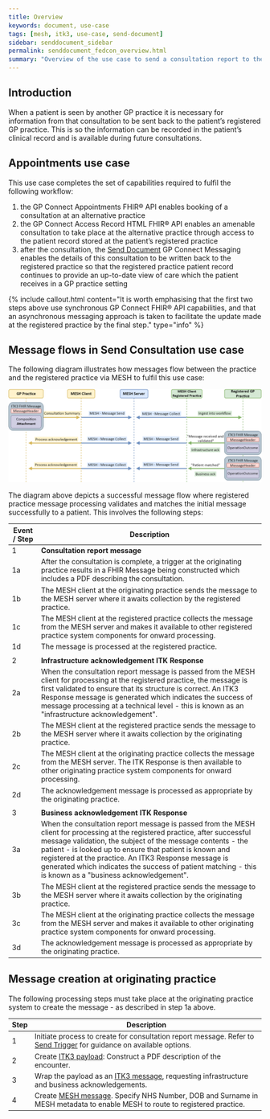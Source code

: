 ```yaml
---
title: Overview
keywords: document, use-case
tags: [mesh, itk3, use-case, send-document]
sidebar: senddocument_sidebar
permalink: senddocument_fedcon_overview.html
summary: "Overview of the use case to send a consultation report to the registered practice of a patient"
---
```


## Introduction ##

When a patient is seen by another GP practice it is necessary for information from that consultation to be sent back to the patient’s registered GP practice. This is so the information can be recorded in the patient’s clinical record and is available during future consultations.


##  Appointments use case ##

This use case completes the set of capabilities required to fulfil the following workflow:

1.	the GP Connect Appointments FHIR&reg; API enables booking of a consultation at an alternative practice
2.	the GP Connect Access Record HTML FHIR&reg; API enables an amenable consultation to take place at the alternative practice through access to the patient record stored at the patient’s registered practice
3.	after the consultation, the [Send Document](senddocument.html) GP Connect Messaging enables the details of this consultation to be written back to the registered practice so that the registered practice patient record continues to provide an up-to-date view of care which the patient receives in a GP practice setting

{% include callout.html content="It is worth emphasising that the first two steps above use synchronous GP Connect FHIR&reg; API capabilities, and that an asynchronous messaging approach is taken to facilitate the update made at the registered practice by the final step." type="info" %}


## Message flows in Send Consultation use case ##

The following diagram illustrates how messages flow between the practice and the registered practice via MESH to fulfil this use case:

![Consultation Sequence Diagram](images/senddocument/sequence.png "Message flow illustration") 

The diagram above depicts a successful message flow where registered practice message processing validates and matches the initial message successfully to a patient. This involves the following steps:

| Event / Step | Description |
|------|-------------|
| 1    | **Consultation report message** |
| 1a   | After the consultation is complete, a trigger at the originating practice results in a FHIR Message being constructed which includes a PDF describing the consultation.  |
| 1b   | The MESH client at the originating practice sends the message to the MESH server where it awaits collection by the registered practice. |
| 1c   | The MESH client at the registered practice collects the message from the MESH server and makes it available to other registered practice system components for onward processing. |
| 1d   | The message is processed at the registered practice. |
|      |      |
| 2    | **Infrastructure acknowledgement ITK Response** |
| 2a   | When the consultation report message is passed from the MESH client for processing at the registered practice, the message is first validated to ensure that its structure is correct. An ITK3 Response message is generated which indicates the success of message processing at a technical level - this is known as an "infrastructure acknowledgement".  |
| 2b   | The MESH client at the registered practice sends the message to the MESH server where it awaits collection by the originating practice. |
| 2c   | The MESH client at the originating practice collects the message from the MESH server. The ITK Response is then available to other originating practice system components for onward processing. |
| 2d   | The acknowledgement message is processed as appropriate by the originating practice.  |
|      |      |
| 3    | **Business acknowledgement ITK Response** |
| 3a   | When the consultation report message is passed from the MESH client for processing at the registered practice, after successful message validation, the subject of the message contents - the patient - is looked up to ensure that patient is known and registered at the practice. An ITK3 Response message is generated which indicates the success of patient matching - this is known as a "business acknowledgement".  |
| 3b   | The MESH client at the registered practice sends the message to the MESH server where it awaits collection by the originating practice. |
| 3c   | The MESH client at the originating practice collects the message from the MESH server and makes it available to other originating practice system components for onward processing. |
| 3d   | The acknowledgement message is processed as appropriate by the originating practice.  |

 
## Message creation at originating practice ##

The following processing steps must take place at the originating practice system to create the message - as described in step 1a above.

| Step | Description |
|------|-------------|
| 1   | Initiate process to create for consultation report message. Refer to [Send Trigger](senddocument_fedcon_trigger.html) for guidance on available options. |	
| 2   | Create [ITK3 payload](senddocument_fedcon_payload.html): Construct a PDF description of the encounter. |
| 3   | Wrap the payload as an [ITK3 message](senddocument_fedcon_itk3.html), requesting infrastructure and business acknowledgements. |
| 4   | Create [MESH message](senddocument_fedcon_mesh.html). Specify NHS Number, DOB and Surname in MESH metadata to enable MESH to route to registered practice. |
